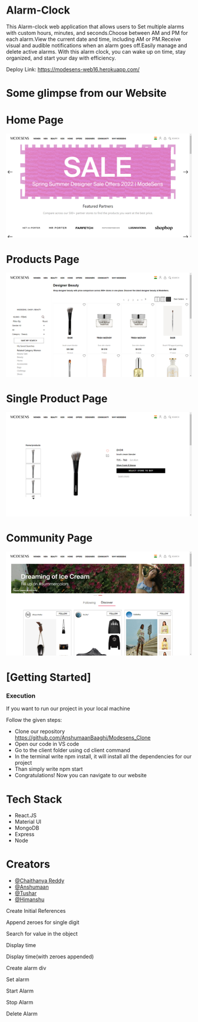 # Alarm-Clock

This Alarm-clock web application that allows users to Set multiple alarms with custom hours, minutes, and seconds.Choose between AM and PM for each alarm.View the current date and time, including AM or PM.Receive visual and audible notifications when an alarm goes off.Easily manage and delete active alarms.
With this alarm clock, you can wake up on time, stay organized, and start your day with efficiency.

Deploy Link: https://modesens-web16.herokuapp.com/

# Some glimpse from our Website

<h1>Home Page</h1>
<img src="https://raw.githubusercontent.com/iamdebobrota/Modesens-clone/main/Screenshots/HomePage.png" alt=""/>

<h1>Products Page</h1>
<img src="https://raw.githubusercontent.com/iamdebobrota/Modesens-clone/main/Screenshots/ProductsPage.png" alt=""/>

<h1>Single Product Page</h1>
<img src="https://raw.githubusercontent.com/iamdebobrota/Modesens-clone/main/Screenshots/SingleProductPage.png" alt=""/>

<h1>Community Page</h1>
<img src="https://raw.githubusercontent.com/iamdebobrota/Modesens-clone/main/Screenshots/CommunityPage.png"/>

# [Getting Started]

<h3>Execution</h3>
<p>If you want to run our project in your local machine</p>
<p>Follow the given steps:</p>
<ul>
<li>Clone our repository <a href="https://github.com/AnshumaanBaaghi/Modesens_Clone">https://github.com/AnshumaanBaaghi/Modesens_Clone</a></li>
<li>Open our code in VS code</li>
<li>Go to the client folder using cd client command</li>
<li>In the terminal write npm install, it will install all the dependencies for our project</li>
<li>Than simply write npm start</li>
<li>Congratulations! Now you can navigate to our website</li>
</ul>

<h1>Tech Stack</h1>
<ul>
<li>React.JS</li>
<li>Material UI</li>
<li>MongoDB</li>
<li>Express</li>
<li>Node</li>
</ul>

# Creators

<ul>

  <li><a href="https://github.com/chaitu786">@Chaithanya Reddy</a></li>
  <li><a href="https://github.com/AnshumaanBaaghi/">@Anshumaan</a></li>
  <li><a href="https://github.com/tushar07-dev/">@Tushar</a></li>
  <li><a href="https://github.com/Himanshu5296">@Himanshu</a></li>

</ul>





Create Initial References


Append zeroes for single digit


Search for value in the object


Display time


Display time(with zeroes appended)


Create alarm div


Set alarm

Start Alarm

Stop Alarm

Delete Alarm


